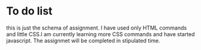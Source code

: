 # To do list
this is just the schema of assignment. I have used only HTML commands and little CSS.I am currently learning more CSS commands and have started javascript.
The assignmet will be completed in stipulated time.
